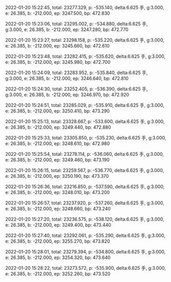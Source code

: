 2022-01-20 15:22:45, total: 23277.329, p: -535.140, delta:6.625 手, g:3.000, e: 26.385, b: -212.000, ep: 3247.500, bp: 472.830

2022-01-20 15:23:06, total: 23295.002, p: -534.880, delta:6.625 手, g:3.000, e: 26.385, b: -212.000, ep: 3247.280, bp: 472.770

2022-01-20 15:23:27, total: 23298.158, p: -535.220, delta:6.625 手, g:3.000, e: 26.385, b: -212.000, ep: 3245.660, bp: 472.610

2022-01-20 15:23:48, total: 23282.415, p: -535.620, delta:6.625 手, g:3.000, e: 26.385, b: -212.000, ep: 3245.980, bp: 472.700

2022-01-20 15:24:09, total: 23283.952, p: -535.840, delta:6.625 手, g:3.000, e: 26.385, b: -212.000, ep: 3246.640, bp: 472.810

2022-01-20 15:24:30, total: 23252.405, p: -536.390, delta:6.625 手, g:3.000, e: 26.385, b: -212.000, ep: 3246.970, bp: 472.920

2022-01-20 15:24:51, total: 23285.029, p: -535.910, delta:6.625 手, g:3.000, e: 26.385, b: -212.000, ep: 3250.410, bp: 473.290

2022-01-20 15:25:13, total: 23328.667, p: -533.600, delta:6.625 手, g:3.000, e: 26.385, b: -212.000, ep: 3249.440, bp: 472.880

2022-01-20 15:25:33, total: 23305.850, p: -535.230, delta:6.625 手, g:3.000, e: 26.385, b: -212.000, ep: 3248.610, bp: 472.980

2022-01-20 15:25:54, total: 23278.114, p: -536.060, delta:6.625 手, g:3.000, e: 26.385, b: -212.000, ep: 3249.460, bp: 473.190

2022-01-20 15:26:15, total: 23259.567, p: -536.770, delta:6.625 手, g:3.000, e: 26.385, b: -212.000, ep: 3250.190, bp: 473.370

2022-01-20 15:26:36, total: 23216.850, p: -537.590, delta:6.625 手, g:3.000, e: 26.385, b: -212.000, ep: 3248.010, bp: 473.200

2022-01-20 15:26:57, total: 23237.920, p: -537.260, delta:6.625 手, g:3.000, e: 26.385, b: -212.000, ep: 3248.660, bp: 473.240

2022-01-20 15:27:20, total: 23236.575, p: -538.120, delta:6.625 手, g:3.000, e: 26.385, b: -212.000, ep: 3249.400, bp: 473.440

2022-01-20 15:27:40, total: 23292.061, p: -535.290, delta:6.625 手, g:3.000, e: 26.385, b: -212.000, ep: 3255.270, bp: 473.820

2022-01-20 15:28:01, total: 23279.394, p: -534.800, delta:6.625 手, g:3.000, e: 26.385, b: -212.000, ep: 3254.320, bp: 473.640

2022-01-20 15:28:22, total: 23273.572, p: -535.900, delta:6.625 手, g:3.000, e: 26.385, b: -212.000, ep: 3252.260, bp: 473.520